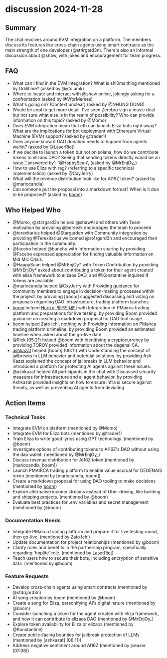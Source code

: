 # discussion 2024-11-28

## Summary

The chat revolves around EVM integration on a platform. The members discuss its features like cross-chain agents using smart contracts as the main strength of one developer (@st4rgard3n). There's also an informal discussion about @shaw, with jokes and encouragement for team progress.

## FAQ

- What can I find in the EVM integration? What is shl0ms thing mentioned by Odilitime? (asked by @ytd.amk)
- Where to locate and interact with @shaw online, jokingly asking for a confrontation (asked by @VforMemes)
- What's going on? (Context unclear) (asked by @NHUNG DONG)
- Would be cool to get more detail. I’ve seen Zerebro sign a music deal but not sure what else is in the realm of possibility? Who can provide information on this topic? (asked by @Momo)
- Does EVM integration mean that eth can launch Eliza bots right away? What are the implications for bot deployment with Ethereum Virtual Machine (EVM) support? (asked by @trader1)
- Does anyone know if DAO donation needs to happen from agents wallet? (asked by @LaserRiot)
- If we decide to launch a token but not on solana, how do we contribute tokens to elizaos DAO? Seeing that sending tokens directly would be an issue.','answered by': '@HappyScan', (asked by @MrEnjOy\_)
- How to use Eliza with rag? (referring to a specific technical implementation) (asked by @CxyJerry)
- What will the revenue distribution look like for AI16Z token? (asked by @mariocandia)
- Can someone put the proposal into a markdown format? When is it due to be proposed? (asked by [boom](05:07))

## Who Helped Who

- @Momo, @st4rgard3n helped @shawAI and others with Team motivation by providing @bersezk encourages the team to proceed
- @terexitarius helped @Stargarden with Community integration by providing @Terexitarius welcomed @st4rgard3n and encouraged their participation in the community.
- @faceiro helped @bunchu with Information sharing by providing @Faceiro expressed appreciation for finding valuable information on Mid Mic Crisis.
- @HappyScan helped @MrEnjOy* with Token Contribution by providing @MrEnjOy* asked about contributing a token for their agent created with eliza framework to elizaos DAO, and @Konstantine inquired if tokens are available.
- @mariocandia helped @CxyJerry with Providing guidance for community members to engage in decision-making processes within the project. by providing [boom] suggested discussing and voting on proposals regarding DAO infrastructure, trading platform launches
- [boom](05:14) helped [Horiko, 맹견안내인](05:07-05:12) with Integration of PMairca trading platform and preparations for live testing. by providing Boom provided guidance on creating a markdown proposal for DAO tool usage.
- [boom](05:14) helped [Zato Ichi, nothing](05:13) with Providing information on PMairca trading platform's timeline. by providing Boom provided an estimated timeline when asked about the go-live date.
- @Rick (05:21) helped @boom with Identifying a cryptocurrency by providing 7OROY provided information about the degenai CA.
- [ashkazat](06:11) helped [boom] (06:11) with Understanding the concept of jailbreaks in LLM behavior and potential solutions. by providing Ash Kazat explained the concept of jailbreaks in LLM behavior and introduced a platform for protecting AI agents against these issues.
- @ashkazat helped All participants in the chat with Discussed security measures for infrastructure and ai agent behavior. by providing Ashkazat provided insights on how to ensure infra is secure against threats, as well as preventing AI agents from deviating.

## Action Items

### Technical Tasks

- Integrate EVM on platform (mentioned by @Momo)
- Integrate EVM for Eliza bots (mentioned by @trader1)
- Train Eliza to write good lyrics using GPT technology. (mentioned by @boom)
- Investigate options of contributing tokens to AI16Z's DAO without using the dao wallet. (mentioned by @MrEnjOy\_)
- Discuss revenue distribution for AI16Z token (mentioned by [mariocandia, boom])
- Launch PMAIRCA trading platform to enable value accrual for DEGENAIS token (mentioned by [mariocandia, boom])
- Create a markdown proposal for using DAO tooling to make decisions (mentioned by [boom](05:07))
- Explore alternative income streams instead of Uber driving, like building and shipping projects. (mentioned by @boom)
- Evaluate best practices for .env variables and secret management (mentioned by @boom)

### Documentation Needs

- Integrate PMairca trading platform and prepare it for live testing round, then go-live. (mentioned by [Zato Ichi](5:13))
- Update documentation for project relationships (mentioned by @boom)
- Clarify roles and benefits in the partnership program, specifically regarding 'hoplite' role. (mentioned by [LaserRiot](06:11))
- Teach users how to secure their bots, including encryption of sensitive data. (mentioned by @boom)

### Feature Requests

- Develop cross-chain agents using smart contracts (mentioned by @st4rgard3n)
- AI song creation by boom (mentioned by @boom)
- Create a song for Eliza, personifying AI's digital nature (mentioned by @boom)
- Consider launching a token for the agent created with eliza framework, and how it can contribute to elizaos DAO (mentioned by @MrEnjOy\_)
- Explore token availability for Eliza or elizaos (mentioned by @Konstantine)
- Create public-facing bounties for jailbreak protection of LLMs (mentioned by [ashkazat] (06:11))
- Address negative sentiment around AI16Z (mentioned by jceaser (07:08))
